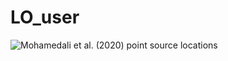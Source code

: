 # LO_user
 
![Mohamedali et al. (2020) point source locations](../LO_output/loading_test/point_source_integration/Mohamedali_etal2020/all_loads_comparison.png)